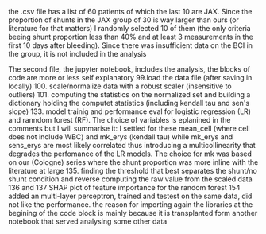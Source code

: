 the .csv file has a list of 60 patients of which the last 10 are JAX. Since the proportion of shunts in the JAX group of 30 is way larger than ours (or literature for that matters)
I randomly selected 10 of them (the only criteria beeing shunt proportion less than 40% and at least 3 measurements in the first 10 days after bleeding).
Since there was insufficient data on the BCI in the group, it is not included in the analysis

The second file, the jupyter notebook, includes the analysis, the blocks of code are more or less self explanatory
99.load the data file (after saving in locally)
100. scale/normalize data with a robust scaler (insensitive to outliers)
101. computing the statistics on the normalized set and building a dictionary holding the computet statistics (including kendall tau and sen's slope)
133. model trainig and performance eval for logistic regression (LR) and ranndom forest (RF). The choice of variables is eplanined in the comments 
but I will summarise it: I settled for these mean_cell (where cell does not include WBC) and mk_erys (kendall tau) while mk_erys and sens_erys are most likely correlated
thus introducing a multicollinearity that degrades the perfomance of the LR models. The choice for mk was based on our (Cologne) series where
the shunt proportion was more inline with the literature at large
135. finding the threshold that best separates the shunt/no shunt condition and reverse computing the raw value from the scaled data
136 and 137 SHAP plot of feature importance for the random forest
154 added an multi-layer perceptron, trained and testest on the same data, did not like the performance. the reason for importing again the libraries at the begining of the 
code block is mainly because it is transplanted form another notebook that served analysing some other data
